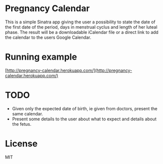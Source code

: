 # Pregnancy Calendar

This is a simple Sinatra app giving the user a possibility to state the date
of the first date of the period, days in menstrual cyclus and length of her
luteal phase. The result will be a downloadable iCalendar file or a direct
link to add the calendar to the users Google Calendar.

# Running example

[http://pregnancy-calendar.herokuapp.com/](http://pregnancy-calendar.herokuapp.com/)

# TODO

* Given only the expected date of birth, ie given from doctors, present the same calendar.
* Present some details to the user about what to expect and details about the fetus.

# License

MIT
